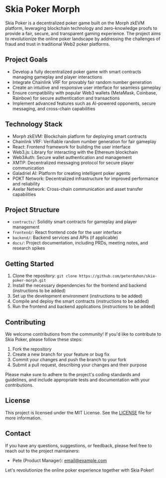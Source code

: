 # Skia Poker Morph

Skia Poker is a decentralized poker game built on the Morph zkEVM platform, leveraging blockchain technology and zero-knowledge proofs to provide a fair, secure, and transparent gaming experience. The project aims to revolutionize the online poker landscape by addressing the challenges of fraud and trust in traditional Web2 poker platforms.

## Project Goals

- Develop a fully decentralized poker game with smart contracts managing gameplay and player interactions
- Integrate Chainlink VRF for provably fair random number generation
- Create an intuitive and responsive user interface for seamless gameplay
- Ensure compatibility with popular Web3 wallets (MetaMask, Coinbase, Rainbow) for secure authentication and transactions
- Implement advanced features such as AI-powered opponents, secure messaging, and cross-chain capabilities

## Technology Stack

- Morph zkEVM: Blockchain platform for deploying smart contracts
- Chainlink VRF: Verifiable random number generation for fair gameplay
- React: Frontend framework for building the user interface
- Web3.js: Library for interacting with the Ethereum blockchain
- Web3Auth: Secure wallet authentication and management
- XMTP: Decentralized messaging protocol for secure player communication
- Galadriel AI: Platform for creating intelligent poker agents
- POKT Network: Decentralized infrastructure for improved performance and reliability
- Axelar Network: Cross-chain communication and asset transfer capabilities

## Project Structure

- `contracts/`: Solidity smart contracts for gameplay and player management
- `frontend/`: React frontend code for the user interface
- `backend/`: Backend services and APIs (if applicable)
- `docs/`: Project documentation, including PRDs, meeting notes, and research spikes

## Getting Started

1. Clone the repository: `git clone https://github.com/peterduhon/skia-poker-morph.git`
2. Install the necessary dependencies for the frontend and backend (instructions to be added)
3. Set up the development environment (instructions to be added)
4. Compile and deploy the smart contracts (instructions to be added)
5. Run the frontend and backend applications (instructions to be added)

## Contributing

We welcome contributions from the community! If you'd like to contribute to Skia Poker, please follow these steps:

1. Fork the repository
2. Create a new branch for your feature or bug fix
3. Commit your changes and push the branch to your fork
4. Submit a pull request, describing your changes and their purpose

Please make sure to adhere to the project's coding standards and guidelines, and include appropriate tests and documentation with your contributions.

## License

This project is licensed under the MIT License. See the [LICENSE](./LICENSE) file for more information.

## Contact

If you have any questions, suggestions, or feedback, please feel free to reach out to the project maintainers:

- Pete (Product Manager): [email@example.com](mailto:peterduhon@gmail.com)


Let's revolutionize the online poker experience together with Skia Poker!
